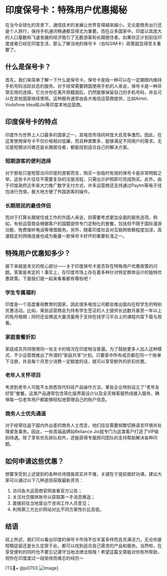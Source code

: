 # 印度保号卡：特殊用户优惠揭秘

在当今全球化的背景下，通信技术的发展让世界变得越来越小。无论是商务出行还是个人旅行，保持手机通讯畅通都显得尤为重要。而在众多国家中，印度以其庞大的人口基数和飞速发展的经济吸引了无数游客和长期居住者。如果你正计划前往印度或者已经在印度生活，那么了解当地的保号卡（也叫SIM卡）政策就显得至关重要了。

## 什么是保号卡？

首先，我们来简单了解一下什么是保号卡。保号卡是指一种可以在一定期限内维持手机号码活跃状态的服务。对于经常需要跨国使用手机的人来说，保号卡是一种非常实用的选择。它允许你在离开原籍国后，仍然能够保留自己的手机号码，并且可以在其他国家继续使用。这种服务通常由各大电信运营商提供，比如Airtel、Vodafone Idea和Jio等印度本地运营商。

## 印度保号卡的特点

印度作为世界上人口最多的国家之一，其电信市场同样庞大且竞争激烈。因此，在这里使用保号卡不仅价格相对低廉，而且种类繁多，能够满足不同用户的需求。无论是短期访问者还是长期居住者，都能找到适合自己的解决方案。

### 短期游客的便利选择

对于那些只是短暂访问印度的游客而言，购买一张临时有效的保号卡是非常明智之举。这些卡片往往不需要复杂的注册流程，只需出示护照即可完成购买。此外，由于印度政府近年来大力推广数字支付方式，许多运营商还支持通过Paytm等电子钱包进行充值，极大地方便了外国游客的操作。

### 长期居民的最佳伴侣

而对于打算长期居住或工作的外国人来说，则需要考虑更加全面的服务选项。例如，有些运营商会根据客户的国籍提供专门定制化的套餐，包括但不限于国际漫游功能、免费接听电话等增值服务。另外，随着印度社会对互联网依赖程度加深，高速稳定的网络连接也成为衡量一款保号卡好坏的重要标准之一。

## 特殊用户优惠知多少？

接下来就是本文的核心部分——关于印度保号卡是否存在特殊用户优惠政策的问题。答案是肯定的！事实上，在印度市场上存在着多种针对特定群体设计的独特优惠政策。下面我们就一起来看看都有哪些吧！

### 学生专属福利

印度是一个高度重视教育的国家，因此很多电信公司都会推出面向在校学生的特别优惠活动。比如，某些运营商会为持有学生签证的人士提供长达数月甚至一年以上的免月租期；同时还会赠送大量流量用于支持在线学习平台上的课程内容下载与观看。

### 家庭套餐折扣

家庭成员共同使用同一张主卡的情况在印度相当普遍。为了鼓励更多人加入这种模式，不少运营商推出了所谓的“家庭共享”计划。只要家中所有成员都在同一个账单下注册，并且每个月至少消费一定额度的话，就可以享受额外的折扣优惠。

### 老年人关怀项目

考虑到老年人可能不太熟悉现代科技产品操作方法，某些企业特别设立了“老年友好型”套餐。这类产品通常包含简化版界面设计以及全天候客服热线接入服务，确保每一位老年用户都能够轻松地管理自己的账户信息。

### 商务人士优先通道

对于经常往返于国内外出差的商务人士而言，他们往往需要频繁切换语言环境并处理紧急事务。因此，一些高端品牌如Reliance Jio就专门为这类客户打造了VIP级别待遇。除了享有优先排队权外，还能获得专属顾问团队的支持帮助解决各种问题。

## 如何申请这些优惠？

想要享受到上述提到的各种优待措施其实并不难，关键在于提前做好功课。建议大家可以通过以下几种途径获取最新资讯：

1. 访问各大运营商官网查看官方公告；
2. 关注社交媒体账号以获取第一手消息推送；
3. 直接前往当地营业厅咨询工作人员意见；
4. 利用第三方比价网站对比不同方案性价比高低。

## 结语

综上所述，我们可以看出印度的保号卡市场不仅丰富多样而且充满活力。无论你是短期逗留还是长久定居于此，都可以找到适合自己需求的产品和服务。当然啦，在享受便利的同时也不要忘记遵守当地法律法规哦！希望这篇文章能对你有所帮助，祝你在印度度过一段愉快而难忘的经历～

[TG💪+ @jx0703 ![Image](https://github.com/user-attachments/assets/dbca1d08-cadb-493c-b0ec-ad6f7a83f270)]